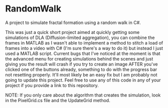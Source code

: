 # RandomWalk
A project to simulate fractal formation using a random walk in C#.

This was just a quick short project aimed at quickly getting some simulations of DLA (Diffusion-limited aggregation), you can combine the frames in MATLAB as I wasn't able to implement a method to stitch a load of frames into a video with C# (I'm sure there's a way to do it) but instead I just used a MATLAB script. Current bugs that I've noticed at the moment is that the advanced menu for creating simulations behind the scenes and just giving you the result will crash if you try to create an image AFTER you've clicked one of the buttons already, something to do with the progress bar not resetting properly. It'll most likely be an easy fix but I am probably not going to update this project. Feel free to use any of this code in any of your project if you provide a link to this repository.

NOTE: If you only care about the algorithm that creates the simulation, look in the PixelGrid.cs file and the UpdateGrid method.
